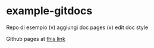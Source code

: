 # example-gitdocs


Repo di esempio
(v) aggiungi doc pages
(x) edit doc style

Github pages at [this link](https://dbosetti.github.io/example-gitdocs/)
